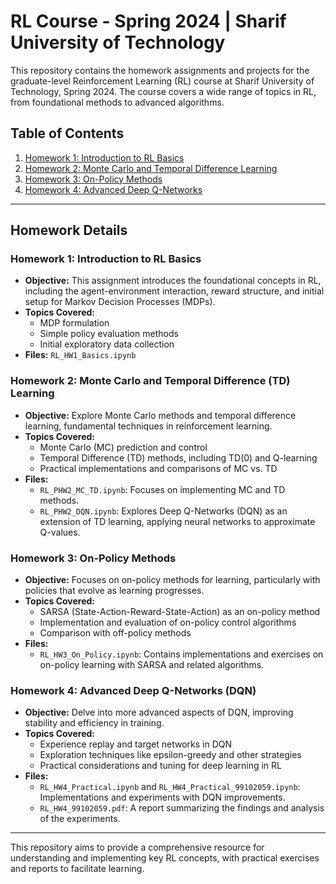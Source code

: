 # RL Course - Spring 2024 | Sharif University of Technology

This repository contains the homework assignments and projects for the graduate-level Reinforcement Learning (RL) course at Sharif University of Technology, Spring 2024. The course covers a wide range of topics in RL, from foundational methods to advanced algorithms.

## Table of Contents
1. [Homework 1: Introduction to RL Basics](#homework-1-introduction-to-rl-basics)
2. [Homework 2: Monte Carlo and Temporal Difference Learning](#homework-2-monte-carlo-and-temporal-difference-learning)
3. [Homework 3: On-Policy Methods](#homework-3-on-policy-methods)
4. [Homework 4: Advanced Deep Q-Networks](#homework-4-advanced-deep-q-networks)

---

## Homework Details

### Homework 1: Introduction to RL Basics

- **Objective:** This assignment introduces the foundational concepts in RL, including the agent-environment interaction, reward structure, and initial setup for Markov Decision Processes (MDPs).
- **Topics Covered:**
  - MDP formulation
  - Simple policy evaluation methods
  - Initial exploratory data collection
- **Files:** `RL_HW1_Basics.ipynb`

### Homework 2: Monte Carlo and Temporal Difference (TD) Learning

- **Objective:** Explore Monte Carlo methods and temporal difference learning, fundamental techniques in reinforcement learning.
- **Topics Covered:**
  - Monte Carlo (MC) prediction and control
  - Temporal Difference (TD) methods, including TD(0) and Q-learning
  - Practical implementations and comparisons of MC vs. TD
- **Files:** 
  - `RL_PHW2_MC_TD.ipynb`: Focuses on implementing MC and TD methods.
  - `RL_PHW2_DQN.ipynb`: Explores Deep Q-Networks (DQN) as an extension of TD learning, applying neural networks to approximate Q-values.

### Homework 3: On-Policy Methods

- **Objective:** Focuses on on-policy methods for learning, particularly with policies that evolve as learning progresses.
- **Topics Covered:**
  - SARSA (State-Action-Reward-State-Action) as an on-policy method
  - Implementation and evaluation of on-policy control algorithms
  - Comparison with off-policy methods
- **Files:** 
  - `RL_HW3_On_Policy.ipynb`: Contains implementations and exercises on on-policy learning with SARSA and related algorithms.

### Homework 4: Advanced Deep Q-Networks (DQN)

- **Objective:** Delve into more advanced aspects of DQN, improving stability and efficiency in training.
- **Topics Covered:**
  - Experience replay and target networks in DQN
  - Exploration techniques like epsilon-greedy and other strategies
  - Practical considerations and tuning for deep learning in RL
- **Files:**
  - `RL_HW4_Practical.ipynb` and `RL_HW4_Practical_99102059.ipynb`: Implementations and experiments with DQN improvements.
  - `RL_HW4_99102059.pdf`: A report summarizing the findings and analysis of the experiments.

---

This repository aims to provide a comprehensive resource for understanding and implementing key RL concepts, with practical exercises and reports to facilitate learning.
